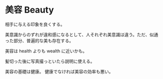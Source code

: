 # 美容 Beauty

相手に与える印象を良くする。

美意識からのずれが違和感になるとして、人それぞれ美意識は違う。ただ、似通った部分、普遍的な美も存在する。

美容は health よりも wealth に近いかも。

髪切った後に写真撮っといたら説明に使える。

美容の基礎は健康。
健康でなければ美容の効率も悪い。
